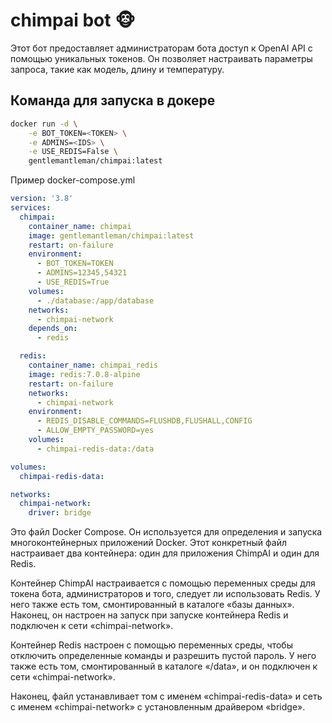 # chimpai bot 🐵

Этот бот предоставляет администраторам бота доступ к OpenAI API с помощью уникальных токенов. Он позволяет настраивать параметры запроса, такие как модель, длину и температуру.

## Команда для запуска в докере

```bash
docker run -d \
    -e BOT_TOKEN=<TOKEN> \
    -e ADMINS=<IDS> \
    -e USE_REDIS=False \
    gentlemantleman/chimpai:latest
```

Пример docker-compose.yml

```yml
version: '3.8'
services:
  chimpai:
    container_name: chimpai
    image: gentlemantleman/chimpai:latest
    restart: on-failure
    environment:
      - BOT_TOKEN=TOKEN
      - ADMINS=12345,54321
      - USE_REDIS=True
    volumes:
      - ./database:/app/database
    networks:
      - chimpai-network
    depends_on:
      - redis

  redis:
    container_name: chimpai_redis
    image: redis:7.0.8-alpine
    restart: on-failure
    networks:
      - chimpai-network
    environment:
      - REDIS_DISABLE_COMMANDS=FLUSHDB,FLUSHALL,CONFIG
      - ALLOW_EMPTY_PASSWORD=yes
    volumes:
      - chimpai-redis-data:/data

volumes:
  chimpai-redis-data:

networks:
  chimpai-network:
    driver: bridge
```

Это файл Docker Compose. Он используется для определения и запуска многоконтейнерных приложений Docker. Этот конкретный файл настраивает два контейнера: один для приложения ChimpAI и один для Redis.

Контейнер ChimpAI настраивается с помощью переменных среды для токена бота, администраторов и того, следует ли использовать Redis. У него также есть том, смонтированный в каталоге «базы данных». Наконец, он настроен на запуск при запуске контейнера Redis и подключен к сети «chimpai-network».

Контейнер Redis настроен с помощью переменных среды, чтобы отключить определенные команды и разрешить пустой пароль. У него также есть том, смонтированный в каталоге «/data», и он подключен к сети «chimpai-network».

Наконец, файл устанавливает том с именем «chimpai-redis-data» и сеть с именем «chimpai-network» с установленным драйвером «bridge».
